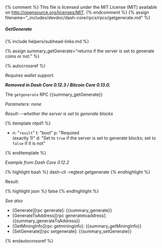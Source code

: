 {% comment %}
This file is licensed under the MIT License (MIT) available on
http://opensource.org/licenses/MIT.
{% endcomment %}
{% assign filename="_includes/devdoc/dash-core/rpcs/rpcs/getgenerate.md" %}

##### GetGenerate
{% include helpers/subhead-links.md %}

<!-- __ -->

{% assign summary_getGenerate="returns if the server is set to generate coins or not." %}

{% autocrossref %}

*Requires wallet support.*

**_Removed in Dash Core 0.12.3 / Bitcoin Core 0.13.0._**

The `getgenerate` RPC {{summary_getGenerate}}

*Parameters: none*

*Result---whether the server is set to generate blocks*

{% itemplate ntpd1 %}
- n: "`result`"
  t: "bool"
  p: "Required<br>(exactly 1)"
  d: "Set to `true` if the server is set to generate blocks; set to `false` if it is not"

{% enditemplate %}

*Example from Dash Core 0.12.2*

{% highlight bash %}
dash-cli -regtest getgenerate
{% endhighlight %}

Result:

{% highlight json %}
false
{% endhighlight %}

*See also*

* [Generate][rpc generate]: {{summary_generate}}
* [GenerateToAddress][rpc generatetoaddress]: {{summary_generateToAddress}}
* [GetMiningInfo][rpc getmininginfo]: {{summary_getMiningInfo}}
* [SetGenerate][rpc setgenerate]: {{summary_setGenerate}}

{% endautocrossref %}
